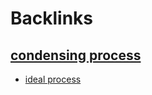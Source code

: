 
# Backlinks
## [condensing process](<condensing process.md>)
- [ideal process](<ideal process.md>)

